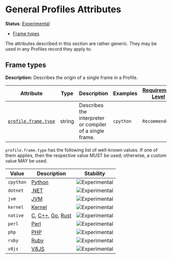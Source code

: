 <!--- Hugo front matter used to generate the website version of this page:
linkTitle: Logs
aliases: [docs/specs/semconv/general/profiles-general]
--->

# General Profiles Attributes

**Status**: [Experimental][DocumentStatus]

<!-- toc -->

- [Frame types](#frame-types)

<!-- tocstop -->

The attributes described in this section are rather generic.
They may be used in any Profiles record they apply to.

## Frame types

**Description:** Describes the origin of a single frame in a Profile.

<!-- semconv profile.frame(full) -->
<!-- NOTE: THIS TEXT IS AUTOGENERATED. DO NOT EDIT BY HAND. -->
<!-- see templates/registry/markdown/snippet.md.j2 -->
<!-- prettier-ignore-start -->
<!-- markdownlint-capture -->
<!-- markdownlint-disable -->

| Attribute  | Type | Description  | Examples  | [Requirement Level](https://opentelemetry.io/docs/specs/semconv/general/attribute-requirement-level/) | Stability |
|---|---|---|---|---|---|
| [`profile.frame.type`](/docs/attributes-registry/profile.md) | string | Describes the interpreter or compiler of a single frame. | `cpython` | `Recommended` | ![Experimental](https://img.shields.io/badge/-experimental-blue) |

`profile.frame.type` has the following list of well-known values. If one of them applies, then the respective value MUST be used; otherwise, a custom value MAY be used.

| Value  | Description | Stability |
|---|---|---|
| `cpython` | [Python](https://wikipedia.org/wiki/Python_(programming_language)) | ![Experimental](https://img.shields.io/badge/-experimental-blue) |
| `dotnet` | [.NET](https://wikipedia.org/wiki/.NET) | ![Experimental](https://img.shields.io/badge/-experimental-blue) |
| `jvm` | [JVM](https://wikipedia.org/wiki/Java_virtual_machine) | ![Experimental](https://img.shields.io/badge/-experimental-blue) |
| `kernel` | [Kernel](https://wikipedia.org/wiki/Kernel_(operating_system)) | ![Experimental](https://img.shields.io/badge/-experimental-blue) |
| `native` | [C](https://wikipedia.org/wiki/C_(programming_language)), [C++](https://wikipedia.org/wiki/C%2B%2B), [Go](https://wikipedia.org/wiki/Go_(programming_language)), [Rust](https://wikipedia.org/wiki/Rust_(programming_language)) | ![Experimental](https://img.shields.io/badge/-experimental-blue) |
| `perl` | [Perl](https://wikipedia.org/wiki/Perl) | ![Experimental](https://img.shields.io/badge/-experimental-blue) |
| `php` | [PHP](https://wikipedia.org/wiki/PHP) | ![Experimental](https://img.shields.io/badge/-experimental-blue) |
| `ruby` | [Ruby](https://wikipedia.org/wiki/Ruby_(programming_language)) | ![Experimental](https://img.shields.io/badge/-experimental-blue) |
| `v8js` | [V8JS](https://wikipedia.org/wiki/V8_(JavaScript_engine)) | ![Experimental](https://img.shields.io/badge/-experimental-blue) |



<!-- markdownlint-restore -->
<!-- prettier-ignore-end -->
<!-- END AUTOGENERATED TEXT -->
<!-- endsemconv -->

[DocumentStatus]: https://opentelemetry.io/docs/specs/otel/document-status
